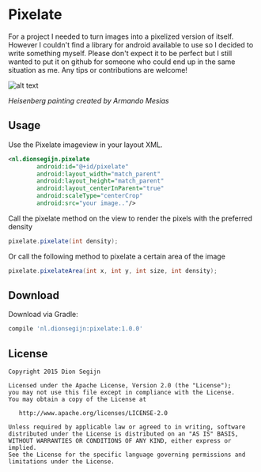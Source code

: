 # Pixelate
For a project I needed to turn images into a pixelized version of itself. However I couldn't find a library for android available to use so I decided to write something myself. Please don't expect it to be perfect but I still wanted to put it on github for someone who could end up in the same situation as me. Any tips or contributions are welcome!

![alt text](https://github.com/DanielMartinus/Pixelate/blob/master/images/pixelate_illustration.png "Pixelate")

_Heisenberg painting created by Armando Mesias_

## Usage

Use the Pixelate imageview in your layout XML.

```XML
<nl.dionsegijn.pixelate
        android:id="@+id/pixelate"
        android:layout_width="match_parent"
        android:layout_height="match_parent"
        android:layout_centerInParent="true"
        android:scaleType="centerCrop"
        android:src="your image.."/>
```

Call the pixelate method on the view to render the pixels with the preferred density
```Java
pixelate.pixelate(int density);
```
Or call the following method to pixelate a certain area of the image
```Java
pixelate.pixelateArea(int x, int y, int size, int density);
```

Download
--------

Download via Gradle:
```groovy
compile 'nl.dionsegijn:pixelate:1.0.0'
```

License
-------

    Copyright 2015 Dion Segijn

    Licensed under the Apache License, Version 2.0 (the "License");
    you may not use this file except in compliance with the License.
    You may obtain a copy of the License at

       http://www.apache.org/licenses/LICENSE-2.0

    Unless required by applicable law or agreed to in writing, software
    distributed under the License is distributed on an "AS IS" BASIS,
    WITHOUT WARRANTIES OR CONDITIONS OF ANY KIND, either express or implied.
    See the License for the specific language governing permissions and
    limitations under the License.
